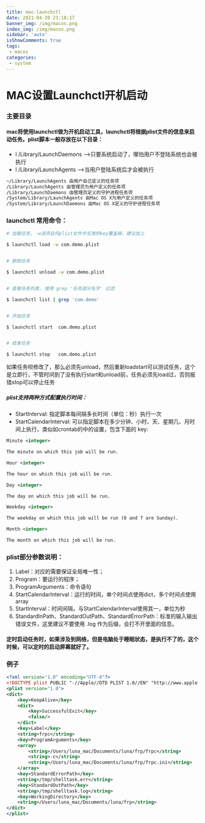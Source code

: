 ```yaml
---
title: mac-launchctl
date: 2021-04-20 23:18:17
banner_img: /img/macos.png
index_img: /img/macos.png
sidebar: 'auto'
isShowComments: true
tags: 
 - macos
categories:
 - system
---
```


# MAC设置Launchctl开机启动

### 主要目录

#### mac将使用launchctl做为开机启动工具，launchctl将根据plist文件的信息来启动任务。plist脚本一般存放在以下目录：

- l /Library/LaunchDaemons -->只要系统启动了，哪怕用户不登陆系统也会被执行
- l /Library/LaunchAgents -->当用户登陆系统后才会被执行

```bash
~/Library/LaunchAgents 由用户自己定义的任务项
/Library/LaunchAgents 由管理员为用户定义的任务项
/Library/LaunchDaemons 由管理员定义的守护进程任务项
/System/Library/LaunchAgents 由Mac OS X为用户定义的任务项
/System/Library/LaunchDaemons 由Mac OS X定义的守护进程任务项
```

### launchctl 常用命令：

```bash
# 加载任务, -w选项会将plist文件中无效的key覆盖掉，建议加上

$ launchctl load -w com.demo.plist


# 删除任务

$ launchctl unload -w com.demo.plist


# 查看任务列表, 使用 grep '任务部分名字' 过滤

$ launchctl list | grep 'com.demo'


# 开始任务

$ launchctl start  com.demo.plist


# 结束任务

$ launchctl stop   com.demo.plist
```

如果任务呗修改了，那么必须先unload，然后重新loadstart可以测试任务，这个是立即行，不管时间到了没有执行start和unload前，任务必须先load过，否则报错stop可以停止任务

##### plist支持两种方式配置执行时间：

- StartInterval: 指定脚本每间隔多长时间（单位：秒）执行一次
- StartCalendarInterval: 可以指定脚本在多少分钟、小时、天、星期几、月时间上执行，类似如crontab的中的设置，包含下面的 key:

```xml
Minute <integer>

The minute on which this job will be run.

Hour <integer>

The hour on which this job will be run.

Day <integer>

The day on which this job will be run.

Weekday <integer>

The weekday on which this job will be run (0 and 7 are Sunday).

Month <integer>

The month on which this job will be run.
```

### plist部分参数说明：

1. Label：对应的需要保证全局唯一性；
2. Program：要运行的程序；
3. ProgramArguments：命令语句
4. StartCalendarInterval：运行的时间，单个时间点使用dict，多个时间点使用 array
5. StartInterval：时间间隔，与StartCalendarInterval使用其一，单位为秒
6. StandardInPath、StandardOutPath、StandardErrorPath：标准的输入输出错误文件，这里建议不要使用 .log 作为后缀，会打不开里面的信息。

#### 定时启动任务时，如果涉及到网络，但是电脑处于睡眠状态，是执行不了的，这个时候，可以定时的启动屏幕就好了。

### 例子

```xml
<?xml version="1.0" encoding="UTF-8"?>
<!DOCTYPE plist PUBLIC "-//Apple//DTD PLIST 1.0//EN" "http://www.apple.com/DTDs/PropertyList-1.0.dtd">
<plist version="1.0">
<dict>
	<key>KeepAlive</key>
	<dict>
		<key>SuccessfulExit</key>
		<false/>
	</dict>
	<key>Label</key>
	<string>frpc</string>
	<key>ProgramArguments</key>
	<array>
		<string>/Users/luna_mac/Documents/luna/frp/frpc</string>
		<string>-c</string>
		<string>/Users/luna_mac/Documents/luna/frp/frpc.ini</string>
	</array>
	<key>StandardErrorPath</key>
	<string>/tmp/shelltask.err</string>
	<key>StandardOutPath</key>
	<string>/tmp/shelltask.log</string>
	<key>WorkingDirectory</key>
	<string>/Users/luna_mac/Documents/luna/frp</string>
</dict>
</plist>
```

